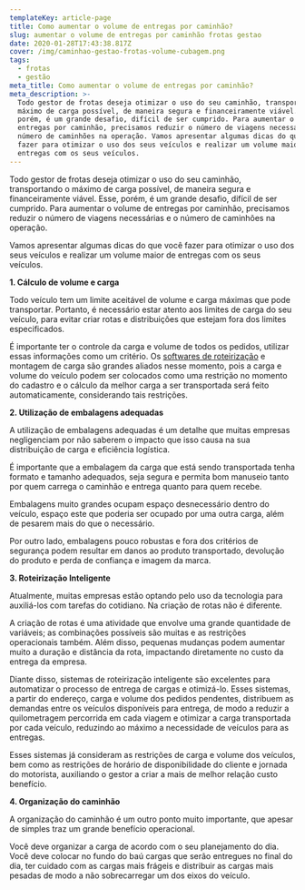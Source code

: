 ```yaml
---
templateKey: article-page
title: Como aumentar o volume de entregas por caminhão?
slug: aumentar o volume de entregas por caminhão frotas gestao
date: 2020-01-28T17:43:38.817Z
cover: /img/caminhao-gestao-frotas-volume-cubagem.png
tags:
  - frotas
  - gestão
meta_title: Como aumentar o volume de entregas por caminhão?
meta_description: >-
  Todo gestor de frotas deseja otimizar o uso do seu caminhão, transportando o
  máximo de carga possível, de maneira segura e financeiramente viável. Esse,
  porém, é um grande desafio, difícil de ser cumprido. Para aumentar o volume de
  entregas por caminhão, precisamos reduzir o número de viagens necessárias e o
  número de caminhões na operação. Vamos apresentar algumas dicas do que você
  fazer para otimizar o uso dos seus veículos e realizar um volume maior de
  entregas com os seus veículos.
---
```

Todo gestor de frotas deseja otimizar o uso do seu caminhão, transportando o máximo de carga possível, de maneira segura e financeiramente viável. Esse, porém, é um grande desafio, difícil de ser cumprido. Para aumentar o volume de entregas por caminhão, precisamos reduzir o número de viagens necessárias e o número de caminhões na operação. 

Vamos apresentar algumas dicas do que você fazer para otimizar o uso dos seus veículos e realizar um volume maior de entregas com os seus veículos. 

**1. Cálculo de volume e carga**

Todo veículo tem um limite aceitável de volume e carga máximas que pode transportar. Portanto, é necessário estar atento aos limites de carga do seu veículo, para evitar criar rotas e distribuições que estejam fora dos limites especificados. 

É importante ter o controle da carga e volume de todos os pedidos, utilizar essas informações como um critério. Os [softwares de roteirização](https://www.infleet.com.br/blog/5-benef%C3%ADcios-da-otimiza%C3%A7%C3%A3o-de-rotas-1/) e montagem de carga são grandes aliados nesse momento, pois a carga e volume do veículo podem ser colocados como uma restrição no momento do cadastro e o cálculo da melhor carga a ser transportada será feito automaticamente, considerando tais restrições. 

**2. Utilização de embalagens adequadas**

A utilização de embalagens adequadas é um detalhe que muitas empresas negligenciam por não saberem o impacto que isso causa na sua distribuição de carga e eficiência logística. 

É importante que a embalagem da carga que está sendo transportada tenha formato e tamanho adequados, seja segura e permita bom manuseio tanto por quem carrega o caminhão e entrega quanto para quem recebe. 

Embalagens muito grandes ocupam espaço desnecessário dentro do veículo, espaço este que poderia ser ocupado por uma outra carga, além de pesarem mais do que o necessário.

Por outro lado, embalagens pouco robustas e fora dos critérios de segurança podem resultar em danos ao produto transportado, devolução do produto e perda de confiança e imagem da marca. 

**3. Roteirização Inteligente**

Atualmente, muitas empresas estão optando pelo uso da tecnologia para auxiliá-los com tarefas do cotidiano. Na criação de rotas não é diferente. 

A criação de rotas é uma atividade que envolve uma grande quantidade de variáveis; as combinações possíveis são muitas e as restrições operacionais também. Além disso, pequenas mudanças podem aumentar muito a duração e distância da rota, impactando diretamente no custo da entrega da empresa. 

Diante disso, sistemas de roteirização inteligente são excelentes para automatizar o processo de entrega de cargas e otimizá-lo. Esses sistemas, a partir do endereço, carga e volume dos pedidos pendentes, distribuem as demandas entre os veículos disponíveis para entrega, de modo a reduzir a quilometragem percorrida em cada viagem e otimizar a carga transportada por cada veículo, reduzindo ao máximo a necessidade de veículos para as entregas. 

Esses sistemas já consideram as restrições de carga e volume dos veículos, bem como as restrições de horário de disponibilidade do cliente e jornada do motorista, auxiliando o gestor a criar a mais de melhor relação custo benefício. 

**4. Organização do caminhão**

A organização do caminhão é um outro ponto muito importante, que apesar de simples traz um grande benefício operacional. 

Você deve organizar a carga de acordo com o seu planejamento do dia. Você deve colocar no fundo do baú cargas que serão entregues no final do dia, ter cuidado com as cargas mais frágeis e distribuir as cargas mais pesadas de modo a não sobrecarregar um dos eixos do veículo.
